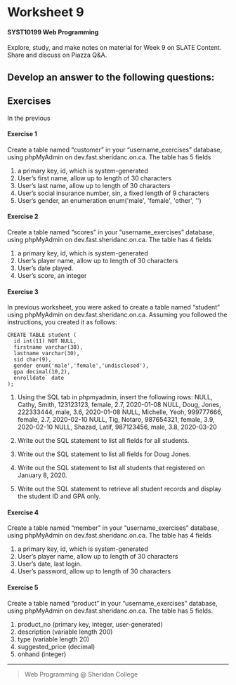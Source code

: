 # Worksheet 9

#### SYST10199 Web Programming

Explore, study, and make notes on material for Week 9 on SLATE Content.
Share and discuss on Piazza Q&A.

## Develop an answer to the following questions:


## Exercises
In the previous 

#### Exercise 1
Create a table named “customer” in your “username_exercises” database, using phpMyAdmin on dev.fast.sheridanc.on.ca.  The table has 5 fields

1. a primary key, id, which is system-generated
2. User’s first name, allow up to length of 30 characters
3. User’s last name, allow up to length of 30 characters
4. User’s social insurance number, sin, a fixed length of 9 characters
5. User’s gender, an enumeration  enum('male', 'female', 'other', '') 


#### Exercise 2
Create a table named “scores” in your “username_exercises” database, using phpMyAdmin on dev.fast.sheridanc.on.ca.  The table has 4 fields

1. a primary key, id, which is system-generated
2. User’s player name, allow up to length of 30 characters
3. User’s date played.
4. User’s score, an integer

#### Exercise 3
In previous worksheet, you were asked to create a table named “student” using phpMyAdmin on dev.fast.sheridanc.on.ca. Assuming you followed the instructions, you created it as follows:
```
CREATE TABLE student (
  id int(11) NOT NULL,
  firstname varchar(30),
  lastname varchar(30),
  sid char(9),
  gender enum('male','female','undisclosed'),
  gpa decimal(10,2),
  enrolldate` date
);
```

1.  Using the SQL tab in phpmyadmin, insert the following rows:
      NULL, Cathy, Smith, 123123123, female, 2.7, 2020-01-08
      NULL, Doug, Jones, 222333444, male, 3.6, 2020-01-08
      NULL, Michelle, Yeoh, 999777666, female, 2.7, 2020-02-10
      NULL, Tig, Notaro, 987654321, female, 3.9, 2020-02-10
      NULL, Shazad, Latif, 987123456, male, 3.8, 2020-03-20

2. Write out the SQL statement to list all fields for all students.

3. Write out the SQL statement to list all fields for Doug Jones.

4. Write out the SQL statement to list all students that registered on January 8, 2020.

5. Write out the SQL statement to retrieve all student records and display the student ID and GPA only.


#### Exercise 4
Create a table named “member” in your “username_exercises” database, using phpMyAdmin on dev.fast.sheridanc.on.ca.  The table has 4 fields

1. a primary key, id, which is system-generated
2. User’s player name, allow up to length of 30 characters
3. User’s date, last login.
4. User’s password, allow up to length of 30 characters


#### Exercise 5
Create a table named “product” in your “username_exercises” database, using phpMyAdmin on dev.fast.sheridanc.on.ca.  The table has 5 fields.

1. product_no (primary key, integer, user-generated)
2. description (variable length 200)
3. type (variable length 20)
4. suggested_price (decimal)
5. onhand (integer)

---

> Web Programming @ Sheridan College


